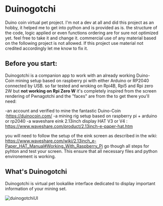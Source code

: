 # Duinogotchi
Duino coin virtual pet project.
I'm not a dev at all and did this project as an hobby, it helped me to get into python and is provided as is.
the structure of the code, logic applied or even functions ordering are for sure not optimized yet. feel free to take it and change it.
commercial use of any material based on the following project is not allowed. If this project use material not credited accordingly let me know to fix it.

## Before you start:
Duinogotchi is a companion app to work with an already working Duino-Coin mining setup based on raspberry pi with either Arduino or RP2040 connected by USB.
so far tested and wroking on Rpi4B, Rpi5 and Rpi zero 2W but **not working on Rpi Zero W**
it's completely inspired from the screen rendering of Pwnagotchi and the "faces" are from the 
to get there you'll need:

-an account and verified to mine the fantastic Duino-Coin :https://duinocoin.com/
-a mining rig setup based on raspberry pi + arduino or rp2040
-a waveshare eink 2.13inch display HAT V3 or V4 : https://www.waveshare.com/product/2.13inch-e-paper-hat.htm

you will need to follow the setup of the eink screen as described in the wiki:
https://www.waveshare.com/wiki/2.13inch_e-Paper_HAT_Manual#Working_With_Raspberry_Pi
go though all steps for pyhton and test your screen.
This ensure that all necessary files and python environement is working.

## What's Duinogotchi
Duinogotchi is virtual pet lookalike interface dedicated to display important information of your mining set.

![duinogotchiUI](https://github.com/user-attachments/assets/b75ee297-3f00-49ce-ba53-ee0f24f906e7)
